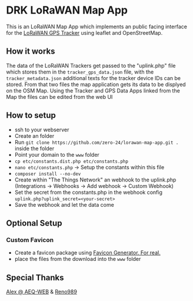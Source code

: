 # DRK LoRaWAN Map App

This is an LoRaWAN Map App which implements an public facing interface for the [LoRaWAN GPS Tracker](https://www.aeq-web.com/lorawan-gps-tracker-the-things-stack-tts-application-server/) using leaflet and OpenStreetMap.

## How it works

The data of the LoRaWAN Trackers get passed to the "uplink.php" file which stores them in the `tracker_gps_data.json` file, with the `tracker_metadata.json` additional texts for the tracker device IDs can be stored. From that two files the map application gets its data to be displyed on the OSM Map.
Using the Tracker and GPS Data Apps linked from the Map the files can be edited from the web UI

## How to setup

- ssh to your webserver
- Create an folder
- Run `git clone https://github.com/zero-24/lorawan-map-app.git .` inside the folder
- Point your domain to the `www` folder
- `cp etc/constants.dist.php etc/constants.php`
- `nano etc/constants.php` -> Setup the constants within this file
- `composer install --no-dev`
- Create within "The Things Network" an webhook to the uplink.php (Integrations -> Webhooks -> Add webhook -> Custom Webhook)
- Set the secret from the constants.php in the webhook config `uplink.php?uplink_secret=<your-secret>`
- Save the webhook and let the data come

## Optional Setup
### Custom Favicon

- Create a favicon package using [Favicon Generator. For real.](https://realfavicongenerator.net/)
- place the files from the download into the `www` folder

## Special Thanks

[Alex @ AEQ-WEB](https://www.aeq-web.com/) & [Reno989](https://github.com/Reno989)
